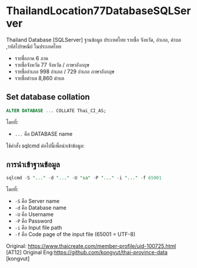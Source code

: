 # ThailandLocation77DatabaseSQLServer

Thailand Database [SQLServer] ฐานข้อมูล ประเทศไทย รายชื่อ จังหวัด, อำเภอ, ตำบล ,รหัสไปรษณีย์ ในประเทศไทย

- รายชื่อภาค 6 ภาค
- รายชื่อจังหวัด 77 จังหวัด / ภาษาอังกฤษ
- รายชื่ออำเภอ 998 อำเภอ / 729 อำเภอ ภาษาอังกฤษ
- รายชื่อตำบล 8,860 ตำบล

## Set database collation

```sql
ALTER DATABASE ... COLLATE Thai_CI_AS;
```

โดยที่:

- `...` คือ DATABASE name

ใช้คำสั่ง sqlcmd ต่อไปนี้เพื่อนำเข้าข้อมูล:

## การนำเข้าฐานข้อมูล

```sql
sqlcmd -S "..." -d "..." -U "sa" -P "..." -i "..." -f 65001
```

โดยที่:

- `-S` คือ Server name
- `-d` คือ Database name
- `-U` คือ Username
- `-P` คือ Password
- `-i` คือ Input file path
- `-f` คือ Code page of the input file (65001 = UTF-8)

Original: <https://www.thaicreate.com/member-profile/uid-100725.html> [AT12]
Original Eng:<https://github.com/kongvut/thai-province-data> [kongvut]
